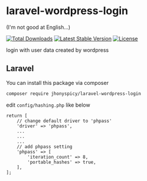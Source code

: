 # laravel-wordpress-login
(I'm not good at English...)

[![Total Downloads](https://poser.pugx.org/jhonyspicy/laravel-wordpress-login/downloads)](https://packagist.org/packages/jhonyspicy/laravel-wordpress-login)
[![Latest Stable Version](https://poser.pugx.org/jhonyspicy/laravel-wordpress-login/v/stable)](https://packagist.org/packages/jhonyspicy/laravel-wordpress-login)
[![License](https://poser.pugx.org/jhonyspicy/laravel-wordpress-login/license)](https://packagist.org/packages/jhonyspicy/laravel-wordpress-login)

login with user data created by wordpress


## Laravel

You can install this package via composer
```bash
composer require jhonyspicy/laravel-wordpress-login
```

edit `config/hashing.php` like below
```php:config/hashing.php
return [
    // change default driver to 'phpass'
    'driver' => 'phpass',
    ...
    ...
    ...
    // add phpass setting
    'phpass' => [
        'iteration_count' => 8,
        'portable_hashes' => true,
    ],
];
```


